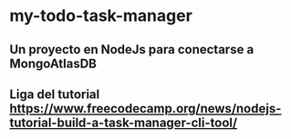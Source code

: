 # my-todo-task-manager
## Un proyecto en NodeJs para conectarse a MongoAtlasDB

## Liga del tutorial https://www.freecodecamp.org/news/nodejs-tutorial-build-a-task-manager-cli-tool/
